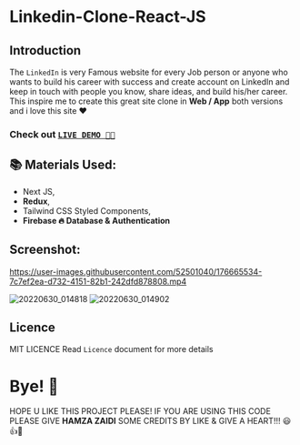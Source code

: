 # Linkedin-Clone-React-JS

## Introduction

The `LinkedIn` is very Famous website for every Job person or anyone who wants to build his career with success and create account on LinkedIn and keep in touch with people you know, share ideas, and build his/her career.
This inspire me to create this great site clone in **Web / App** both versions and i love this site ❤

### Check out [`LIVE DEMO 🐱‍🏍`](https://linkedin-clone-shjz.vercel.app/)

## 📚 Materials Used:

- Next JS,
- **Redux**,
- Tailwind CSS Styled Components,
- **Firebase 🔥 Database & Authentication** 

## Screenshot:

https://user-images.githubusercontent.com/52501040/176665534-7c7ef2ea-d732-4151-82b1-242dfd878808.mp4

![20220630_014818](https://user-images.githubusercontent.com/52501040/176665710-b0aebfea-8159-4fb2-b3f4-954bac303c36.jpg)
![20220630_014902](https://user-images.githubusercontent.com/52501040/176665724-af0f7177-dc6e-4cc0-9631-9fae81ea92c7.jpg)

## Licence
 MIT LICENCE Read `Licence` document for more details

# Bye! 👋
HOPE U LIKE THIS PROJECT PLEASE! IF YOU ARE USING THIS CODE PLEASE GIVE **HAMZA ZAIDI** SOME CREDITS BY LIKE & GIVE A HEART!!! 😃👍💛
